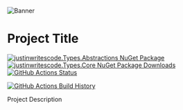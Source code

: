 ![Banner](Images/Banner.png)

# Project Title

[![justinwritescode.Types.Abstractions NuGet Package](https://img.shields.io/nuget/v/justinwritescode.Types.Core.svg)](https://www.nuget.org/packages/justinwritescode.Types.Core/) [![justinwritescode.Types.Core NuGet Package Downloads](https://img.shields.io/nuget/dt/justinwritescode.Types.Abstractions)](https://www.nuget.org/packages/justinwritescode.Types.Abstractions) [![GitHub Actions Status](https://github.com/Username/Project/workflows/Build/badge.svg?branch=main)](https://github.com/Username/Project/actions)

[![GitHub Actions Build History](https://buildstats.info/github/chart/justinwritescode/justinwritescode.Types?branch=main&includeBuildsFromPullRequest=false)](https://github.com/justinwritescode/justinwritescode.Types/actions)


Project Description
